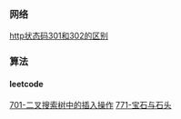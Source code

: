 ### 网络
[http状态码301和302的区别](https://github.com/fanfei93/fantasy/blob/master/net/http/http%E7%8A%B6%E6%80%81%E7%A0%81301%E5%92%8C302%E7%9A%84%E5%8C%BA%E5%88%AB.md)





### 算法
#### leetcode
[701-二叉搜索树中的插入操作](https://github.com/fanfei93/fantasy/blob/master/net/http/http%E7%8A%B6%E6%80%81%E7%A0%81301%E5%92%8C302%E7%9A%84%E5%8C%BA%E5%88%AB.md)
[771-宝石与石头](https://github.com/fanfei93/fantasy/tree/master/%E7%AE%97%E6%B3%95/leetcode/771.%E5%AE%9D%E7%9F%B3%E4%B8%8E%E7%9F%B3%E5%A4%B4)

